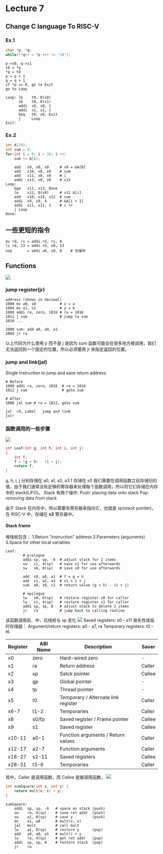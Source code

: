 # Lecture 7
## Change C language To RISC-V
### Ex.1
```c
char *p, *q;
while((*q++ = *p ++) != '\0');
```

```
p->s0, q->s1
t0 = *p
*q = t0
p = p + 1
q = q + 1
if *p == 0, go to Exit
go to Loop
```

```assembly
Loop: lb    t0, 0(s0)
	  sb    t0, 0(s1)
	  addi  s0, s0, 1
	  addi  s1, s1, 1
	  beq   t0, x0, Exit
	  j     Loop
Exit:
```
### Ex.2
```c
int A[20];
int sum = 0;
for(int i = 0; i < 20; i ++) 
	sum += A[i];
```

```assembly
	add   x9, x8, x0     # x9 = &A[0]
	add   x10, x0, x0    # sum
	add   x11, x0, x0    # i
	addi  x13, x0, 20    # x13
Loop:
	bge   x11, x13, Done
	lw    x12, 0(x9)     # x12 A[i]
	add   x10, x10, x12  # sum
	addi  x9, x9, 4      # &A[i + 1]
	addi  x11, x11, 1    # i ++
	j Loop
Done:
```
## 一些更短的指令
```assembly
mv rd, rs = addi rd, rs, 0
li rd, 13 = addi rd, x0, 13
nop       = addi x0, x0, 0    # 无操作
```
## Functions
![](https://typora-birdy.oss-cn-guangzhou.aliyuncs.com/20240725184244.png)
### jump register(jr)
```assembly
address (shown in decimal)
1000 mv a0, s0           # x = a
1004 mv a1, s1           # y = b
1008 addi ra, zero, 1016 # ra = 1016
1012 j sum               # jump to sum
1016 ...
...
2000 sum: add a0, a0, a1
2004 jr ra
```
以上代码为什么使用 jr 而不是 j 是因为 sum 函数可能会在很多地方被调用，我们无法返回到一个固定的位置，所以必须要用 jr 来指定返回的位置。
### jump and link(jal)
Single instruction to jump and save return address.
```assembly
# Before
1008 addi ra, zero, 1016  # ra = 1016
1012 j sum                # goto sum

# After
1008 jal sum # ra = 1012, goto sum
```

```
jal  rd, Label   jump and link
jalr 
```
### 函数调用的一些步骤
![](https://typora-birdy.oss-cn-guangzhou.aliyuncs.com/20240725193127.png)

```c
int Leaf(int g, int h, int i, int j)
{
	int f;
	f = (g + h) - (i + j);
	return f;
}
```
g, h, i, j 分别存储在 a0, a1, a2, a3
f 存储在 s0
我们需要在调用函数之前存储旧的值，由于我们通常没有足够的寄存器来处理每个函数调用，所以将它们存储在内存中的 stack(LIFO)。
Stack 有两个操作:
Push: placing data onto stack
Pop: removing data from stack

由于 Stack 在内存中，所以需要有寄存器来指向它，也就是 sp(stack pointer)，在 RISC-V 中，存储在 **x2** 寄存器中。
#### Stack frame
堆栈帧包含：
1.Return "instruction" address
2.Parameters (arguments)
3.Space for other local variables

```assembly
Leaf:   
		# prologue
		addi sp, sp, -8  # adjust stack for 2 items
		sw   s1, 4(sp)   # save s1 for use afterwards
		sw   s0, 0(sp)   # save s0 for use afterwards

		add  s0, a0, a1  # f = g + h
		add  s1, a2, a3  # s1 = i + j
		sub  a0, s0, s1  # return value (g + h) - (i + j)

		# epilogue
		lw   s0, 0(sp)   # restore register s0 for caller
		lw   s1, 4(sp)   # restore register s1 for caller
		addi sp, sp, 8   # adjust stack to delete 2 items
		jr   ra          # jump back to calling routine
```
该函数调用前、中、后栈帧与 sp 变化
![](https://typora-birdy.oss-cn-guangzhou.aliyuncs.com/20240725212606.png)
Saved registers: s0 - s11
易失性或临时存储器：
Argument/return registers: a0 - a7, ra
Temporary registers: t0 - t6

| Register | ABI Name | Description                         | Saver  |
| -------- | -------- | ----------------------------------- | ------ |
| x0       | zero     | Hard-wired zero                     | -      |
| x1       | ra       | Return address                      | Caller |
| x2       | sp       | Satck pointer                       | Callee |
| x3       | gp       | Global pointer                      | -      |
| x4       | tp       | Thread pointer                      | -      |
| x5       | t0       | Temporary / Alternate link register | Caller |
| x6-7     | t1-2     | Temporaries                         | Caller |
| x8       | s0/fp    | Saved register / Frame pointer      | Callee |
| x9       | s1       | Saved register                      | Callee |
| x10-11   | a0-1     | Function arguments / Return values  | Caller |
| x12-17   | a2-7     | Function arguments                  | Caller |
| x18-27   | s2-11    | Saved registers                     | Callee |
| x28-31   | t3-6     | Temporaries                         | Caller |
其中，Caller 是调用函数，而 Callee 是被调用函数。
![](https://typora-birdy.oss-cn-guangzhou.aliyuncs.com/20240725215732.png)
```c
int sumSquare(int x, int y) {
	return mult(x, x) + y;
}
```

```assembly
sumSquare:
	addi  sp, sp, -8   # space on stack (push)
	sw    ra, 4(sp)    # save ret addr  (push)
	sw    a1, 0(sp)    # save y         (push)
	mv    a1, a0       # mult(x, x)
	jal   mult         # call mult
	lw    a1, 0(sp)    # restore y      (pop)
	add   a0, a0, a1   # mult() + y
	lw    ra, 4(sp)    # get ret addr   (pop)
	addi  sp, sp, 8    # restore stack  (pop)
	jr    ra
```